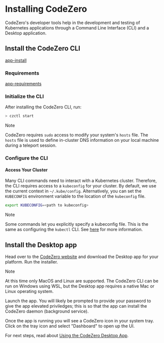 # Installing CodeZero

CodeZero's developer tools help in the development and testing of Kubernetes applications through
a Command Line Interface (CLI) and a Desktop application.

## Install the CodeZero CLI

[app-install](../_fragments/app-install.md ':include')

### Requirements

[app-requirements](../_fragments/app-requirements.md ':include')

### Initialize the CLI

After installing the CodeZero CLI, run:

```bash
> czctl start
```

> [!NOTE]
> CodeZero requires `sudo` access to modify your system's `hosts` file. The `hosts` file
> is used to define in-cluster DNS information on your local machine during a teleport session.

### Configure the CLI

#### Access Your Cluster

Many CLI commands need to interact with a Kubernetes cluster. Therefore, the CLI requires access to a `kubeconfig` for your cluster. By default, we use the current context in `~/.kube/config`. Alternatively, you can set the `KUBECONFIG` environment variable to the location of the `kubeconfig` file.

```bash
export KUBECONFIG=<path to kubeconfig>
```

> [!NOTE]
> Some commands let you explicitly specify a kubeconfig file.
> This is the same as configuring the `kubectl` CLI. See [here](https://kubernetes.io/docs/concepts/configuration/organize-cluster-access-kubeconfig/) for more information.

## Install the Desktop app

Head over to the [CodeZero website](https://codezero.io/platform/desktop) and download the Desktop app for your platform. Run the installer.

> [!NOTE]
> At this time only MacOS and Linux are supported. The CodeZero CLI can be run on Windows using WSL, but the Desktop app requires a native Mac or Linux operating system.

Launch the app. You will likely be prompted to provide your password to give the app elevated priviledges; this is so that the app can install the CodeZero daemon (background service).

Once the app is running you will see a CodeZero icon in your system tray. Click on the tray icon and select "Dashboard" to open up the UI.

For next steps, read about [Using the CodeZero Desktop App](/guides/using-desktop-app).

